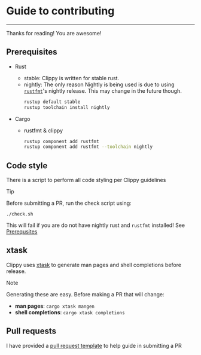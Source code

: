 # Guide to contributing
---

Thanks for reading! You are awesome!

## Prerequisites
- Rust
  - stable: Clippy is written for stable rust.
  - nightly: The only reason Nightly is being used is due to using [`rustfmt`](https://github.com/rust-lang/rustfmt)'s nightly release. This may change in the future though.
    ```bash
    rustup default stable
    rustup toolchain install nightly
    ```

- Cargo
  - rustfmt & clippy
    ```bash
    rustup component add rustfmt
    rustup component add rustfmt --toolchain nightly
    ```

## Code style
There is a script to perform all code styling per Clippy guidelines

> [!TIP]
> Before submitting a PR, run the check script using:
>
>     ./check.sh
>
> This will fail if you are do not have nightly rust and `rustfmt` installed! See [Prerequsites](#Prerequsites)

## xtask
Clippy uses [xtask](https://github.com/matklad/cargo-xtask/) to generate man pages and shell
completions before release.

> [!NOTE]
> Generating these are easy.
> Before making a PR that will change:
> - **man pages**: `cargo xtask mangen`
> - **shell completions**: `cargo xtask completions`

###

## Pull requests
I have provided a [pull request template](.github/pull_request_template.md) to help guide in submitting a PR

